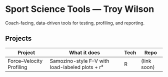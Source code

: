 # Sport Science Tools — Troy Wilson

Coach-facing, data-driven tools for testing, profiling, and reporting.

## Projects
| Project | What it does | Tech | Repo |
|---|---|---|---|
| Force–Velocity Profiling | Samozino-style F–V with load-labeled plots + r² | R | (link soon) |
